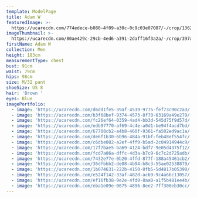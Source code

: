 ```yaml
---
template: ModelPage
title: Adam W
featuredImage: >-
  https://ucarecdn.com/774edece-b080-4f09-a30c-0c9c03e07087/-/crop/1362x666/0,0/-/preview/
imageThumbnail: >-
  https://ucarecdn.com/80ae429c-29cb-4ed6-a391-2daff16f3a2a/-/crop/397x584/63,0/-/preview/
firstName: Adam W
collection: Men
height: 183cm
measurementType: chest
bust: 91cm
waist: 79cm
hips: 98cm
size: M/32 pant
shoeSize: US 8
hair: 'Brown '
eyes: Blue
imagePortfolio:
  - image: 'https://ucarecdn.com/d6dd1fe5-39af-4539-9775-fef73c90c2a3/'
  - image: 'https://ucarecdn.com/b3f68bef-9374-4573-8f70-63169a49e270/'
  - image: 'https://ucarecdn.com/fc26ef64-0359-4ad4-bb3d-545d75f9d57d/'
  - image: 'https://ucarecdn.com/edb97770-af69-4c4e-a0d1-be94f4acd7bd/'
  - image: 'https://ucarecdn.com/67708cb2-a4b8-460f-9361-fa502ed9ac1a/'
  - image: 'https://ucarecdn.com/de6f1b30-6b96-484a-91bf-feb48ef554fc/'
  - image: 'https://ucarecdn.com/c6dbe082-a2ef-4ff9-b5ad-2c04914944c9/'
  - image: 'https://ucarecdn.com/17f7bae5-ba69-4124-bdf7-9e05d4375f12/'
  - image: 'https://ucarecdn.com/fcd7a06a-dffc-4d3a-b7c9-6c7c2d725adb/'
  - image: 'https://ucarecdn.com/7432e77e-0b20-4ffd-877f-188a45461cb2/'
  - image: 'https://ucarecdn.com/36dfbbb2-de08-4b94-b8c3-55ae02538879/'
  - image: 'https://ucarecdn.com/1b074631-222b-4150-8fb5-5d4817b05390/'
  - image: 'https://ucarecdn.com/e524f142-33af-482d-ac69-9c4a6bc13057/'
  - image: 'https://ucarecdn.com/ef16fb38-9e2e-4fd0-8aa0-a1f5b481ee4b/'
  - image: 'https://ucarecdn.com/eba1e09e-0675-4896-8ee2-7ff300eb30cc/'
---
```


